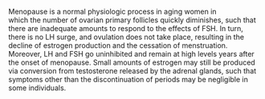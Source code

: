 Menopause is a normal physiologic process in aging women in which the number of ovarian primary follicles quickly diminishes, such that there are inadequate amounts to respond to the effects of FSH. In turn, there is no LH surge, and ovulation does not take place, resulting in the decline of estrogen production and the cessation of menstruation. Moreover, LH and FSH go uninhibited and remain at high levels years after the onset of menopause. Small amounts of estrogen may still be produced via conversion from testosterone released by the adrenal glands, such that symptoms other than the discontinuation of periods may be negligible in some individuals.